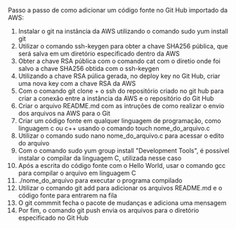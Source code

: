 Passo a passo de como adicionar um código fonte no Git Hub importado da AWS:

1. Instalar o git na instância da AWS utilizando o comando sudo yum install git
2. Utilizar o comando ssh-keygen para obter a chave SHA256 pública, que será salva em um diretório especificado dentro da AWS
3. Obter a chave RSA pública com o comando cat com o diretio onde foi salvo a chave SHA256 obtida com o ssh-keygen
4. Utilizando a chave RSA púlica gerada, no deploy key no Git Hub, criar uma nova key com a chave RSA da AWS
5. Com o comando git clone + o ssh do repositório criado no git hub para criar a conexão entre a instância da AWS e o repositório do Git Hub
6. Criar o arquivo README.md com as intruções de como realizar o envio dos arquivos na AWS para o Git
7. Criar um código fonte em qualquer linguagem de programação, como linguagem c ou c++ usando o comando touch nome_do_arquivo.c
8. Utilizar o comando sudo nano nome_do_arquivo.c para acessar o edito do arquivo
9. Com o comando sudo yum group install "Development Tools", é possível instalar o compilar da linguagem C, utilizada nesse caso
10. Após a escrita do código fonte com o Hello World, usar o comando gcc para compilar o arquivo em linguagem C
11. ./nome_do_arquivo para executar o programa compilado
12. Utilizar o comando git add para adicionar os arquivos README.md e o código fonte para entrarem na fila
13. O git commmit fecha o pacote de mudanças e adiciona uma mensagem
14. Por fim, o comando git push envia os arquivos para o diretório especificado no Git Hub
